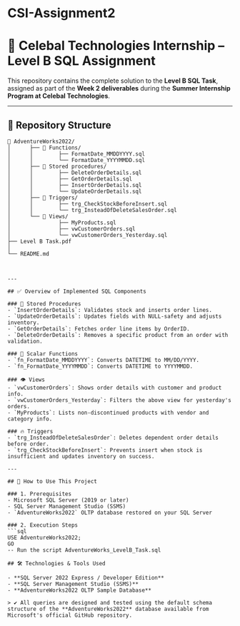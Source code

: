 # CSI-Assignment2

# 💼 Celebal Technologies Internship – Level B SQL Assignment

This repository contains the complete solution to the **Level B SQL Task**, assigned as part of the **Week 2 deliverables** during the **Summer Internship Program at Celebal Technologies**.

---

## 📁 Repository Structure

```plaintext
📂 AdventureWorks2022/
│      ├── 📂 Functions/
│      │        ├── FormatDate_MMDDYYYY.sql
│      │        └── FormatDate_YYYYMMDD.sql
│      ├── 📂 Stored procedures/
│      │        ├── DeleteOrderDetails.sql
│      │        ├── GetOrderDetails.sql
│      │        ├── InsertOrderDetails.sql
│      │        └── UpdateOrderDetails.sql
│      ├── 📂 Triggers/
│      │        ├── trg_CheckStockBeforeInsert.sql
│      │        └── trg_InsteadOfDeleteSalesOrder.sql
│      └── 📂 Views/
│               ├── MyProducts.sql
│               ├── vwCustomerOrders.sql
│               └── vwCustomerOrders_Yesterday.sql
├── Level B Task.pdf
│
└── README.md



---

## ✅ Overview of Implemented SQL Components

### 🔧 Stored Procedures
- `InsertOrderDetails`: Validates stock and inserts order lines.
- `UpdateOrderDetails`: Updates fields with NULL-safety and adjusts inventory.
- `GetOrderDetails`: Fetches order line items by OrderID.
- `DeleteOrderDetails`: Removes a specific product from an order with validation.

### 🧮 Scalar Functions
- `fn_FormatDate_MMDDYYYY`: Converts DATETIME to MM/DD/YYYY.
- `fn_FormatDate_YYYYMMDD`: Converts DATETIME to YYYYMMDD.

### 👁️ Views
- `vwCustomerOrders`: Shows order details with customer and product info.
- `vwCustomerOrders_Yesterday`: Filters the above view for yesterday's orders.
- `MyProducts`: Lists non-discontinued products with vendor and category info.

### 🔥 Triggers
- `trg_InsteadOfDeleteSalesOrder`: Deletes dependent order details before order.
- `trg_CheckStockBeforeInsert`: Prevents insert when stock is insufficient and updates inventory on success.

---

## 💾 How to Use This Project

### 1. Prerequisites
- Microsoft SQL Server (2019 or later)
- SQL Server Management Studio (SSMS)
- `AdventureWorks2022` OLTP database restored on your SQL Server

### 2. Execution Steps
```sql
USE AdventureWorks2022;
GO
-- Run the script AdventureWorks_LevelB_Task.sql

## 🛠️ Technologies & Tools Used

- **SQL Server 2022 Express / Developer Edition**
- **SQL Server Management Studio (SSMS)**
- **AdventureWorks2022 OLTP Sample Database**

> ✔️ All queries are designed and tested using the default schema structure of the **AdventureWorks2022** database available from Microsoft's official GitHub repository.
